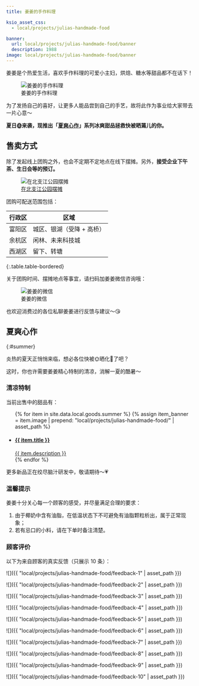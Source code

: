 ```yaml
---
title: 姜姜的手作料理

ksio_asset_css:
  - local/projects/julias-handmade-food

banner:
  url: local/projects/julias-handmade-food/banner
  description: 1988
image: local/projects/julias-handmade-food/banner
---
```


姜姜是个热爱生活，喜欢手作料理的可爱小主妇，烘焙、糖水等甜品都不在话下！

<figure>
  <img src="{{ 'local/projects/julias-handmade-food/handmade' | asset_path }}" alt="姜姜的手作料理">
  <figcaption>姜姜的手作料理</figcaption>
</figure>

为了发扬自己的喜好，让更多人能品尝到自己的手艺，故将此作为事业给大家带去一片心意～

**夏日🌞来袭，现推出「[夏爽心作](#summer)」系列冰爽甜品拯救快被晒蔫儿的你。**

## 售卖方式

除了发起线上团购之外，也会不定期不定地点在线下摆摊。另外，**接受企业下午茶、生日会等的预订。**

<figure>
  <img src="{{ 'local/projects/julias-handmade-food/jiangjiang-ice-rice' | asset_path }}" alt="在北支江公园摆摊">
  <figcaption><a href="https://www.bilibili.com/video/BV1UM41137Hm/" target="_blank" rel="external nofollow">在北支江公园摆摊</a></figcaption>
</figure>

团购可配送范围包括：

| 行政区 | 区域 |
| --- | --- |
| 富阳区 | 城区、银湖（受降 + 高桥） |
| 余杭区 | 闲林、未来科技城 |
| 西湖区 | 留下、转塘 |
{:.table.table-bordered}

关于团购时间、摆摊地点等事宜，请扫码加姜姜微信咨询哦：

<figure>
  <img src="{{ 'local/projects/julias-handmade-food/wechat-qrcode' | asset_path }}" alt="姜姜的微信">
  <figcaption>姜姜的微信</figcaption>
</figure>

也欢迎消费过的各位私聊姜姜进行反馈与建议～😘

## 夏爽心作
{:#summer}

炎热的夏天正悄悄来临，想必各位快被🌞晒化🥵了吧？

这时，你也许需要姜姜精心特制的清凉，消解一夏的酷暑～

### 清凉特制

当前出售中的甜品有：

<div class="EntryList">
  <ul class="EntryList-content">
  {% for item in site.data.local.goods.summer %}
    {% assign item_banner = item.image | prepend: "local/projects/julias-handmade-food/" | asset_path %}
    <li class="EntryItem EntryItem--card">
      <div class="Card EntryCard">
        <a class="Card-link EntryCard-link" href="javascript:void(0);">
          <div class="EntryCard-header" style="background-image: url('{{ item_banner }}');">
            <div class="EntryCard-brief">
              <h4 class="EntryCard-name" data-toc-skip="true">{{ item.title }}</h4>
            </div>
          </div>
          <div class="EntryCard-body">
            <div class="EntryCard-description">{{ item.description }}</div>
          </div>
        </a>
      </div>
    </li>
  {% endfor %}
  </ul>
</div>

更多新品正在绞尽脑汁研发中，敬请期待～💗

### 温馨提示

姜姜十分关心每一个顾客的感受，并尽量满足合理的要求：

1. 由于椰奶中含有油脂，在低温状态下不可避免有油脂颗粒析出，属于正常现象；
2. 若有忌口的小料，请在下单时备注清楚。

### 顾客评价

以下为来自顾客的真实反馈（只展示 10 条）：

![]({{ "local/projects/julias-handmade-food/feedback-1" | asset_path }})

![]({{ "local/projects/julias-handmade-food/feedback-2" | asset_path }})

![]({{ "local/projects/julias-handmade-food/feedback-3" | asset_path }})

![]({{ "local/projects/julias-handmade-food/feedback-4" | asset_path }})

![]({{ "local/projects/julias-handmade-food/feedback-5" | asset_path }})

![]({{ "local/projects/julias-handmade-food/feedback-6" | asset_path }})

![]({{ "local/projects/julias-handmade-food/feedback-7" | asset_path }})

![]({{ "local/projects/julias-handmade-food/feedback-8" | asset_path }})

![]({{ "local/projects/julias-handmade-food/feedback-9" | asset_path }})

![]({{ "local/projects/julias-handmade-food/feedback-10" | asset_path }})
